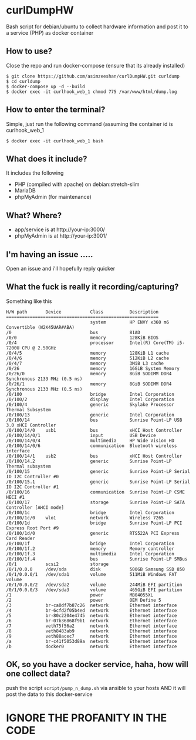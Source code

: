 # curlDumpHW
Bash script for debian/ubuntu to collect hardware information and post it to a service (PHP) as docker container

## How to use?
Close the repo and run docker-compose (ensure that its already installed)

    $ git clone https://github.com/asimzeeshan/curlDumpHW.git curldump
    $ cd curldump
    $ docker-compose up -d --build
    $ docker exec -it curlhook_web_1 chmod 775 /var/www/html/dump.log

## How to enter the terminal?
Simple, just run the following command (assuming the container id is curlhook_web_1

    $ docker exec -it curlhook_web_1 bash

## What does it include?
It includes the following
  - PHP (compiled with apache) on debian:stretch-slim
  - MariaDB
  - phpMyAdmin (for maintenance)
  
## What? Where?
  - app/service is at http://your-ip:3000/
  - phpMyAdmin is at http://your-ip:3001/

## I'm having an issue .....
Open an issue and i'll hopefully reply quicker

## What the fuck is really it recording/capturing?

Something like this

    H/W path       Device           Class          Description
    ==========================================================
                                    system         HP ENVY x360 m6 Convertible (W2K45UAR#ABA)
    /0                              bus            81AD
    /0/0                            memory         128KiB BIOS
    /0/4                            processor      Intel(R) Core(TM) i5-7200U CPU @ 2.50GHz
    /0/4/5                          memory         128KiB L1 cache
    /0/4/6                          memory         512KiB L2 cache
    /0/4/7                          memory         3MiB L3 cache
    /0/26                           memory         16GiB System Memory
    /0/26/0                         memory         8GiB SODIMM DDR4 Synchronous 2133 MHz (0.5 ns)
    /0/26/1                         memory         8GiB SODIMM DDR4 Synchronous 2133 MHz (0.5 ns)
    /0/100                          bridge         Intel Corporation
    /0/100/2                        display        Intel Corporation
    /0/100/4                        generic        Skylake Processor Thermal Subsystem
    /0/100/13                       generic        Intel Corporation
    /0/100/14                       bus            Sunrise Point-LP USB 3.0 xHCI Controller
    /0/100/14/0    usb1             bus            xHCI Host Controller
    /0/100/14/0/1                   input          USB Device
    /0/100/14/0/4                   multimedia     HP Wide Vision HD
    /0/100/14/0/6                   communication  Bluetooth wireless interface
    /0/100/14/1    usb2             bus            xHCI Host Controller
    /0/100/14.2                     generic        Sunrise Point-LP Thermal subsystem
    /0/100/15                       generic        Sunrise Point-LP Serial IO I2C Controller #0
    /0/100/15.1                     generic        Sunrise Point-LP Serial IO I2C Controller #1
    /0/100/16                       communication  Sunrise Point-LP CSME HECI #1
    /0/100/17                       storage        Sunrise Point-LP SATA Controller [AHCI mode]
    /0/100/1c                       bridge         Intel Corporation
    /0/100/1c/0    wlo1             network        Wireless 7265
    /0/100/1d                       bridge         Sunrise Point-LP PCI Express Root Port #9
    /0/100/1d/0                     generic        RTS522A PCI Express Card Reader
    /0/100/1f                       bridge         Intel Corporation
    /0/100/1f.2                     memory         Memory controller
    /0/100/1f.3                     multimedia     Intel Corporation
    /0/100/1f.4                     bus            Sunrise Point-LP SMBus
    /0/1           scsi2            storage        
    /0/1/0.0.0     /dev/sda         disk           500GB Samsung SSD 850
    /0/1/0.0.0/1   /dev/sda1        volume         511MiB Windows FAT volume
    /0/1/0.0.0/2   /dev/sda2        volume         244MiB EFI partition
    /0/1/0.0.0/3   /dev/sda3        volume         465GiB EFI partition
    /1                              power          MB04055XL
    /2                              power          OEM Define 5
    /3             br-ca0df7b87c26  network        Ethernet interface
    /4             br-6cfd2f05b4ed  network        Ethernet interface
    /5             br-80c2204e4745  network        Ethernet interface
    /6             br-07b36868f9b1  network        Ethernet interface
    /7             veth75f56a2      network        Ethernet interface
    /8             veth8483ab9      network        Ethernet interface
    /9             veth88acec7      network        Ethernet interface
    /a             br-c41f5053d89a  network        Ethernet interface
    /b             docker0          network        Ethernet interface

## OK, so you have a docker service, haha, how will one collect data?
push the script `script/pump_n_dump.sh` via ansible to your hosts AND it will post the data to this docker-service

# IGNORE THE PROFANITY IN THE CODE
